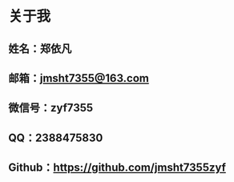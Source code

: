 # 关于我

## 姓名：郑依凡

## 邮箱：jmsht7355@163.com

## 微信号：zyf7355

## QQ：2388475830

## Github：https://github.com/jmsht7355zyf
